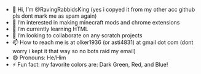 - 👋 Hi, I’m @RavingRabbidsKing (yes i copyed it from my other acc github pls dont mark me as spam again)
- 👀 I’m interested in making minecraft mods and chrome extensions
- 🌱 I’m currently learning HTML
- 💞️ I’m looking to collaborate on any scratch projects
- 📫 How to reach me is at olker1936 (or asti4831) at gmail dot com (dont worry i kept it that way so no bots raid my email)
- 😄 Pronouns: He/Him
- ⚡ Fun fact: my favorite colors are: Dark Green, Red, and Blue!

<!---
RavingRabbidsKing/RavingRabbidsKing is a ✨ special ✨ repository because its `README.md` (this file) appears on your GitHub profile.
You can click the Preview link to take a look at your changes.
--->
